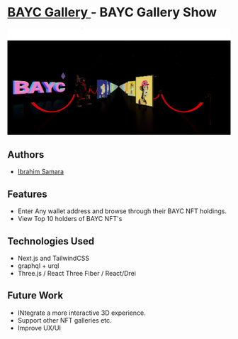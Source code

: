 # [BAYC Gallery ](https://bayc-gallery.vercel.app/) - BAYC Gallery Show 

<img src="https://github.com/IbrahimSam96/ApesGallery/blob/main/public/Background.PNG" width="600">

## Authors
- [Ibrahim Samara](https://github.com/IbrahimSam96)


## Features

- Enter Any wallet address and browse through their BAYC NFT holdings. 
- View Top 10 holders of BAYC NFT's

## Technologies Used 

- Next.js and TailwindCSS 
- graphql + urql 
- Three.js / React Three Fiber / React/Drei

## Future Work

- INtegrate a more interactive 3D experience. 
- Support other NFT galleries etc.
- Improve UX/UI  

